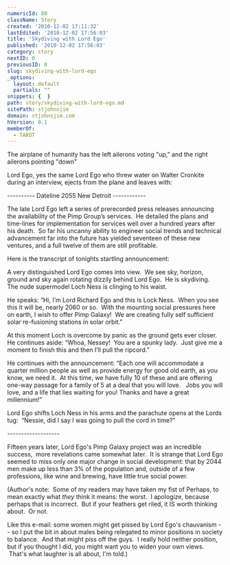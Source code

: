 ```yaml
---
numericId: 80
className: Story
created: '2010-12-02 17:11:32'
lastEdited: '2010-12-02 17:56:03'
title: 'Skydiving with Lord Ego'
published: '2010-12-02 17:56:03'
category: story
nextID: 0
previousID: 0
slug: skydiving-with-lord-ego
_options:
  layout: default
  partials: ""
snippets: {  }
path: story/skydiving-with-lord-ego.md
sitePath: stjohnsjim
domain: stjohnsjim.com
hVersion: 0.1
memberOf:
  - TAROT
---
```

The airplane of humanity has the left ailerons voting &quot;up,&quot; and the right ailerons pointing &quot;down&quot;&nbsp;

Lord Ego, yes the same Lord Ego who threw water on Walter Cronkite during an interview, ejects from the plane and leaves with:

---------- Dateline 2055 New Detroit ------------

The late Lord Ego left a series of prerecorded press releases announcing the availability of the Pimp Group&rsquo;s services.&nbsp; He detailed the plans and time-lines for implementation for services well over a hundred years after his death.&nbsp; So far his uncanny ability to engineer social trends and technical advancement far into the future has yielded seventeen of these new ventures, and a full twelve of them are still profitable.

Here is the transcript of tonights startling announcement:

A very distinguished Lord Ego comes into view.&nbsp; We see sky, horizon, ground and sky again rotating dizzily behind Lord Ego.&nbsp; He is skydiving.&nbsp; The nude supermodel Loch Ness is clinging to his waist.

He speaks: &ldquo;Hi, I&rsquo;m Lord Richard Ego and this is Lock Ness.&nbsp; When you see this it will be, nearly 2060 or so.&nbsp; With the mounting social pressures here on earth, I wish to offer Pimp Galaxy!&nbsp; We are creating fully self sufficient solar re-fusioning stations in solar orbit.&rdquo;

At this moment Loch is overcome by panic as the ground gets ever closer.&nbsp; He continues aside: &ldquo;Whoa, Nessey!&nbsp; You are a spunky lady.&nbsp; Just give me a moment to finish this and then I&rsquo;ll pull the ripcord.&rdquo;

He continues with the announcement: &ldquo;Each one will accommodate a quarter million people as well as provide energy for good old earth, as you know, we need it.&nbsp; At this time, we have fully 10 of these and are offering one-way passage for a family of 5 at a deal that you will love. &nbsp; Jobs you will love, and a life that lies waiting for you! Thanks and have a great millennium!&rdquo;

Lord Ego shifts Loch Ness in his arms and the parachute opens at the Lords tug:&nbsp; &ldquo;Nessie, did I say I was going to pull the cord in time?&rdquo;

------------------- &nbsp;&nbsp;

Fifteen years later, Lord Ego's Pimp Galaxy project was an incredible success, &nbsp;more revelations came somewhat later. &nbsp;It is strange that Lord Ego seemed to miss only one major change in social development: that by 2044 men make up less than 3% of the population and, outside of a few professions, like wine and brewing, have little true social power.

(Author's note: &nbsp;Some of my readers may have taken my fist of Perhaps, to mean exactly what _they_ think it means: the worst. &nbsp;I apologize, because perhaps that is incorrect. &nbsp;But if your feathers get riled, it IS worth thinking about. &nbsp;Or not.

Like this e-mail: some women might get pissed by Lord Ego's chauvanism -- so I put the bit in about males being relegated to minor positions in society to balance. &nbsp;And that might piss off the guys. &nbsp;I really hold neither position, but if you thought I did, you might want you to widen your own views. &nbsp;That's what laughter is all about, I'm told.)

